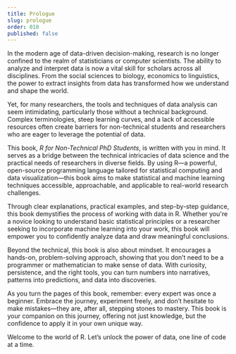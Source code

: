 ```yaml
---
title: Prologue
slug: prologue
order: 010
published: false
---
```



In the modern age of data-driven decision-making, research is no longer confined to the realm of statisticians or computer scientists. The ability to analyze and interpret data is now a vital skill for scholars across all disciplines. From the social sciences to biology, economics to linguistics, the power to extract insights from data has transformed how we understand and shape the world.

Yet, for many researchers, the tools and techniques of data analysis can seem intimidating, particularly those without a technical background. Complex terminologies, steep learning curves, and a lack of accessible resources often create barriers for non-technical students and researchers who are eager to leverage the potential of data.

This book, *R for Non-Technical PhD Students*, is written with you in mind. It serves as a bridge between the technical intricacies of data science and the practical needs of researchers in diverse fields. By using R—a powerful, open-source programming language tailored for statistical computing and data visualization—this book aims to make statistical and machine learning techniques accessible, approachable, and applicable to real-world research challenges.

Through clear explanations, practical examples, and step-by-step guidance, this book demystifies the process of working with data in R. Whether you're a novice looking to understand basic statistical principles or a researcher seeking to incorporate machine learning into your work, this book will empower you to confidently analyze data and draw meaningful conclusions.

Beyond the technical, this book is also about mindset. It encourages a hands-on, problem-solving approach, showing that you don’t need to be a programmer or mathematician to make sense of data. With curiosity, persistence, and the right tools, you can turn numbers into narratives, patterns into predictions, and data into discoveries.

As you turn the pages of this book, remember: every expert was once a beginner. Embrace the journey, experiment freely, and don’t hesitate to make mistakes—they are, after all, stepping stones to mastery. This book is your companion on this journey, offering not just knowledge, but the confidence to apply it in your own unique way.

Welcome to the world of R. Let’s unlock the power of data, one line of code at a time.